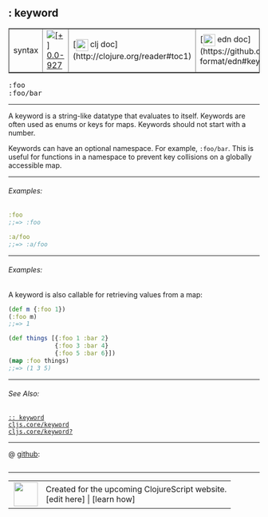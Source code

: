 ## : keyword



 <table border="1">
<tr>
<td>syntax</td>
<td><a href="https://github.com/cljsinfo/cljs-api-docs/tree/0.0-927"><img valign="middle" alt="[+] 0.0-927" title="Added in 0.0-927" src="https://img.shields.io/badge/+-0.0--927-lightgrey.svg"></a> </td>
<td>
[<img height="24px" valign="middle" src="http://i.imgur.com/1GjPKvB.png"> clj doc](http://clojure.org/reader#toc1)
</td>
<td>
[<img height="24px" valign="middle" src="http://i.imgur.com/I8uNXHv.png"> edn doc](https://github.com/edn-format/edn#keywords)
</td>
</tr>
</table>

<samp>:foo</samp><br>
<samp>:foo/bar</samp><br>

---


A keyword is a string-like datatype that evaluates to itself.  Keywords are often used
as enums or keys for maps.  Keywords should not start with a number.

Keywords can have an optional namespace. For example, `:foo/bar`. This is useful
for functions in a namespace to prevent key collisions on a globally accessible
map.

---

###### Examples:

```clj
:foo
;;=> :foo

:a/foo
;;=> :a/foo
```

---
###### Examples:

A keyword is also callable for retrieving values from a map:

```clj
(def m {:foo 1})
(:foo m)
;;=> 1

(def things [{:foo 1 :bar 2}
             {:foo 3 :bar 4}
             {:foo 5 :bar 6}])
(map :foo things)
;;=> (1 3 5)
```

---

###### See Also:

[`:: keyword`](syntax_keyword-qualify.md)<br>
[`cljs.core/keyword`](cljs.core_keyword.md)<br>
[`cljs.core/keyword?`](cljs.core_keywordQMARK.md)<br>

---




 @ [github](https://github.com/clojure/clojure/blob/clojure-1.5.1/src/jvm/clojure/lang/LispReader.java#L):

```clj

```

<!--
Repo - tag - source tree - lines:

 <pre>
clojure @ clojure-1.5.1
└── src
    └── jvm
        └── clojure
            └── lang
                └── <ins>[LispReader.java:](https://github.com/clojure/clojure/blob/clojure-1.5.1/src/jvm/clojure/lang/LispReader.java#L)</ins>
</pre>

-->

---




 <table>
<tr><td>
<img valign="middle" align="right" width="48px" src="http://i.imgur.com/Hi20huC.png">
</td><td>
Created for the upcoming ClojureScript website.<br>
[edit here] | [learn how]
</td></tr></table>

[edit here]:https://github.com/cljsinfo/cljs-api-docs/blob/master/cljsdoc/syntax_keyword.cljsdoc
[learn how]:https://github.com/cljsinfo/cljs-api-docs/wiki/cljsdoc-files

<!--

This information was too distracting to show to readers, but I'll leave it
commented here since it is helpful to:

- pretty-print the data used to generate this document
- and show how to retrieve that data



The API data for this symbol:

```clj
{:description "A keyword is a string-like datatype that evaluates to itself.  Keywords are often used\nas enums or keys for maps.  Keywords should not start with a number.\n\nKeywords can have an optional namespace. For example, `:foo/bar`. This is useful\nfor functions in a namespace to prevent key collisions on a globally accessible\nmap.",
 :ns "syntax",
 :name "keyword",
 :history [["+" "0.0-927"]],
 :type "syntax",
 :related ["syntax/keyword-qualify"
           "cljs.core/keyword"
           "cljs.core/keyword?"],
 :full-name-encode "syntax_keyword",
 :source {:repo "clojure",
          :tag "clojure-1.5.1",
          :filename "src/jvm/clojure/lang/LispReader.java",
          :lines [nil]},
 :usage [":foo" ":foo/bar"],
 :examples [{:id "e5fdbe",
             :content "```clj\n:foo\n;;=> :foo\n\n:a/foo\n;;=> :a/foo\n```"}
            {:id "9765fe",
             :content "A keyword is also callable for retrieving values from a map:\n\n```clj\n(def m {:foo 1})\n(:foo m)\n;;=> 1\n\n(def things [{:foo 1 :bar 2}\n             {:foo 3 :bar 4}\n             {:foo 5 :bar 6}])\n(map :foo things)\n;;=> (1 3 5)\n```"}],
 :edn-doc "https://github.com/edn-format/edn#keywords",
 :full-name "syntax/keyword",
 :display ": keyword",
 :clj-doc "http://clojure.org/reader#toc1"}

```

Retrieve the API data for this symbol:

```clj
;; from Clojure REPL
(require '[clojure.edn :as edn])
(-> (slurp "https://raw.githubusercontent.com/cljsinfo/cljs-api-docs/catalog/cljs-api.edn")
    (edn/read-string)
    (get-in [:symbols "syntax/keyword"]))
```

-->
